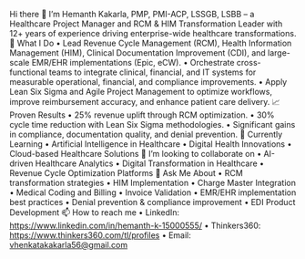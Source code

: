 Hi there 👋
I’m Hemanth Kakarla, PMP, PMI-ACP, LSSGB, LSBB – a Healthcare Project Manager and RCM & HIM Transformation Leader with 12+ years of experience driving enterprise-wide healthcare transformations.
💼 What I Do
•	Lead Revenue Cycle Management (RCM), Health Information Management (HIM), Clinical Documentation Improvement (CDI), and large-scale EMR/EHR implementations (Epic, eCW).
•	Orchestrate cross-functional teams to integrate clinical, financial, and IT systems for measurable operational, financial, and compliance improvements.
•	Apply Lean Six Sigma and Agile Project Management to optimize workflows, improve reimbursement accuracy, and enhance patient care delivery.
📈 Proven Results
•	25% revenue uplift through RCM optimization.
•	30% cycle time reduction with Lean Six Sigma methodologies.
•	Significant gains in compliance, documentation quality, and denial prevention.
🌱 Currently Learning
•	Artificial Intelligence in Healthcare
•	Digital Health Innovations
•	Cloud-based Healthcare Solutions
👯 I’m looking to collaborate on
•	AI-driven Healthcare Analytics
•	Digital Transformation in Healthcare
•	Revenue Cycle Optimization Platforms
💬 Ask Me About
•	RCM transformation strategies
•	HIM Implementation
•	Charge Master Integration
•	Medical Coding and Billing
•	Invoice Validation
•	EMR/EHR implementation best practices
•	Denial prevention & compliance improvement
•	EDI Product Development
📫 How to reach me
•	LinkedIn: https://www.linkedin.com/in/hemanth-k-15000555/
•	Thinkers360: https://www.thinkers360.com/tl/profiles
•	Email: vhenkatakakarla56@gmail.com
